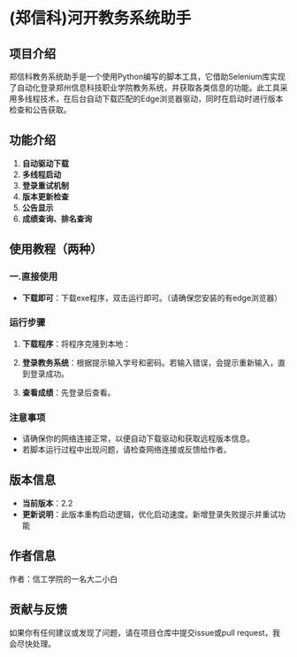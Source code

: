 # (郑信科)河开教务系统助手

## 项目介绍

郑信科教务系统助手是一个使用Python编写的脚本工具，它借助Selenium库实现了自动化登录郑州信息科技职业学院教务系统，并获取各类信息的功能。此工具采用多线程技术，在后台自动下载匹配的Edge浏览器驱动，同时在启动时进行版本检查和公告获取。

## 功能介绍

1. **自动驱动下载**  
2. **多线程启动**  
3. **登录重试机制**  
4. **版本更新检查**  
5. **公告显示**  
6. **成绩查询、排名查询**  

## 使用教程（两种）

### 一.直接使用

- **下载即可**：下载exe程序，双击运行即可。（请确保您安装的有edge浏览器）


### 运行步骤

1. **下载程序**：将程序克隆到本地：

3. **登录教务系统**：根据提示输入学号和密码。若输入错误，会提示重新输入，直到登录成功。

4. **查看成绩**：先登录后查看。

### 注意事项

- 请确保你的网络连接正常，以便自动下载驱动和获取远程版本信息。
- 若脚本运行过程中出现问题，请检查网络连接或反馈给作者。

## 版本信息

- **当前版本**：2.2
- **更新说明**：此版本重构启动逻辑，优化启动速度。新增登录失败提示并重试功能

## 作者信息

作者：信工学院的一名大二小白

## 贡献与反馈

如果你有任何建议或发现了问题，请在项目仓库中提交issue或pull request，我会尽快处理。
